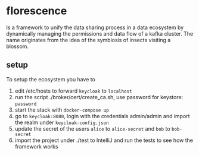 # florescence

Is a framework to unify the data sharing process in a data ecosystem by dynamically managing the permissions and data flow of a kafka cluster. The name originates from the idea of the symbiosis of insects visiting a blossom.

## setup
To setup the ecosystem you have to

1. edit /etc/hosts to forward `keycloak` to `localhost` 
2. run the script ./broker/cert/create_ca.sh, use password for keystore: `password`
3. start the stack with `docker-compose up`
4. go to `keycloak:8080`, login with the credentials admin/admin and import the realm under `keycloak-config.json`
5. update the secret of the users `alice` to `alice-secret` and `bob` to `bob-secret`
6. import the project under ./test to IntelliJ and run the tests to see how the framework works
